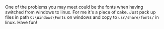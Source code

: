 One of the problems you may meet could be the fonts when having switched from windows to linux.
For me it's a piece of cake.
Just pack up files in path `C:\Windows\Fonts` on windows and copy to `usr/share/fonts/` in linux.
Have fun!
